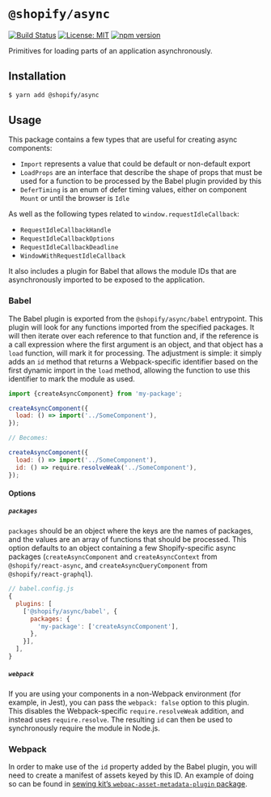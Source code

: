 # `@shopify/async`

[![Build Status](https://travis-ci.org/Shopify/quilt.svg?branch=master)](https://travis-ci.org/Shopify/quilt)
[![License: MIT](https://img.shields.io/badge/License-MIT-green.svg)](LICENSE.md) [![npm version](https://badge.fury.io/js/%40shopify%2Fasync.svg)](https://badge.fury.io/js/%40shopify%2Fasync.svg)

Primitives for loading parts of an application asynchronously.

## Installation

```bash
$ yarn add @shopify/async
```

## Usage

This package contains a few types that are useful for creating async components:

- `Import` represents a value that could be default or non-default export
- `LoadProps` are an interface that describe the shape of props that must be used for a function to be processed by the Babel plugin provided by this
- `DeferTiming` is an enum of defer timing values, either on component `Mount` or until the browser is `Idle`

As well as the following types related to `window.requestIdleCallback`:

- `RequestIdleCallbackHandle`
- `RequestIdleCallbackOptions`
- `RequestIdleCallbackDeadline`
- `WindowWithRequestIdleCallback`

It also includes a plugin for Babel that allows the module IDs that are asynchronously imported to be exposed to the application.

### Babel

The Babel plugin is exported from the `@shopify/async/babel` entrypoint. This plugin will look for any functions imported from the specified packages. It will then iterate over each reference to that function and, if the reference is a call expression where the first argument is an object, and that object has a `load` function, will mark it for processing. The adjustment is simple: it simply adds an `id` method that returns a Webpack-specific identifier based on the first dynamic import in the `load` method, allowing the function to use this identifier to mark the module as used.

```js
import {createAsyncComponent} from 'my-package';

createAsyncComponent({
  load: () => import('../SomeComponent'),
});

// Becomes:

createAsyncComponent({
  load: () => import('../SomeComponent'),
  id: () => require.resolveWeak('../SomeComponent'),
});
```

#### Options

##### `packages`

`packages` should be an object where the keys are the names of packages, and the values are an array of functions that should be processed. This option defaults to an object containing a few Shopify-specific async packages (`createAsyncComponent` and `createAsyncContext` from `@shopify/react-async`, and `createAsyncQueryComponent` from `@shopify/react-graphql`).

```js
// babel.config.js
{
  plugins: [
    ['@shopify/async/babel', {
      packages: {
        'my-package': ['createAsyncComponent'],
      },
    }],
  ],
}
```

##### `webpack`

If you are using your components in a non-Webpack environment (for example, in Jest), you can pass the `webpack: false` option to this plugin. This disables the Webpack-specific `require.resolveWeak` addition, and instead uses `require.resolve`. The resulting `id` can then be used to synchronously require the module in Node.js.

### Webpack

In order to make use of the `id` property added by the Babel plugin, you will need to create a manifest of assets keyed by this ID. An example of doing so can be found in [sewing kit’s `webpac-asset-metadata-plugin` package](https://github.com/Shopify/sewing-kit/tree/master/packages/webpack-asset-metadata-plugin).
